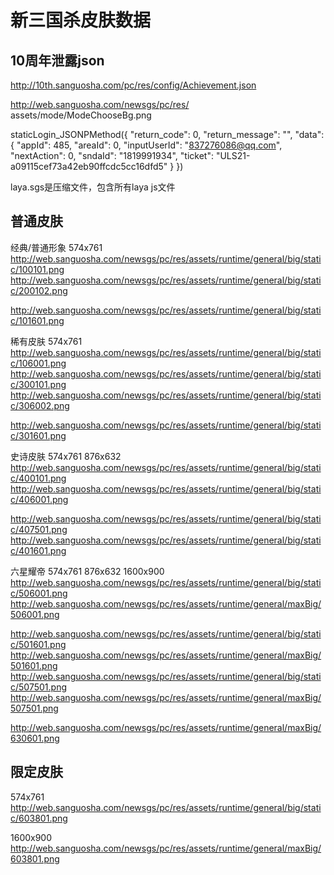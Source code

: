 ﻿# 新三国杀皮肤数据

## 10周年泄露json
http://10th.sanguosha.com/pc/res/config/Achievement.json

http://web.sanguosha.com/newsgs/pc/res/ assets/mode/ModeChooseBg.png

staticLogin_JSONPMethod({
    "return_code": 0,
    "return_message": "",
    "data": {
        "appId": 485,
        "areaId": 0,
        "inputUserId": "837276086@qq.com",
        "nextAction": 0,
        "sndaId": "1819991934",
        "ticket": "ULS21-a09115cef73a42eb90ffcdc5cc16dfd5"
    }
})

laya.sgs是压缩文件，包含所有laya js文件

## 普通皮肤

经典/普通形象 574x761
http://web.sanguosha.com/newsgs/pc/res/assets/runtime/general/big/static/100101.png
http://web.sanguosha.com/newsgs/pc/res/assets/runtime/general/big/static/200102.png

http://web.sanguosha.com/newsgs/pc/res/assets/runtime/general/big/static/101601.png

稀有皮肤 574x761
http://web.sanguosha.com/newsgs/pc/res/assets/runtime/general/big/static/106001.png
http://web.sanguosha.com/newsgs/pc/res/assets/runtime/general/big/static/300101.png
http://web.sanguosha.com/newsgs/pc/res/assets/runtime/general/big/static/306002.png

http://web.sanguosha.com/newsgs/pc/res/assets/runtime/general/big/static/301601.png

史诗皮肤 574x761 876x632
http://web.sanguosha.com/newsgs/pc/res/assets/runtime/general/big/static/400101.png
http://web.sanguosha.com/newsgs/pc/res/assets/runtime/general/big/static/406001.png

http://web.sanguosha.com/newsgs/pc/res/assets/runtime/general/big/static/407501.png
http://web.sanguosha.com/newsgs/pc/res/assets/runtime/general/big/static/401601.png

六星耀帝 574x761 876x632 1600x900
http://web.sanguosha.com/newsgs/pc/res/assets/runtime/general/big/static/506001.png
http://web.sanguosha.com/newsgs/pc/res/assets/runtime/general/maxBig/506001.png

http://web.sanguosha.com/newsgs/pc/res/assets/runtime/general/big/static/501601.png
http://web.sanguosha.com/newsgs/pc/res/assets/runtime/general/maxBig/501601.png
http://web.sanguosha.com/newsgs/pc/res/assets/runtime/general/big/static/507501.png
http://web.sanguosha.com/newsgs/pc/res/assets/runtime/general/maxBig/507501.png

http://web.sanguosha.com/newsgs/pc/res/assets/runtime/general/maxBig/630601.png

## 限定皮肤

574x761
http://web.sanguosha.com/newsgs/pc/res/assets/runtime/general/big/static/603801.png

1600x900
http://web.sanguosha.com/newsgs/pc/res/assets/runtime/general/maxBig/603801.png
